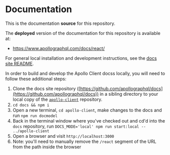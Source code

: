 # Documentation

This is the documentation **source** for this repository.

The **deployed** version of the documentation for this repository is available at:

* https://www.apollographql.com/docs/react/

For general local installation and development instructions, see the [docs site README](https://github.com/apollographql/docs).

In order to build and develop the Apollo Client docss locally, you will need to follow these additional steps:

1. Clone the docs site repository ([https://github.com/apollographql/docs](https://github.com/apollographql/docs)) in a sibling directory to your local copy of the [`apollo-client`](https://github.com/apollographql/apollo-client) repository.
2. `cd docs && npm i`
3. Open a new terminal, `cd apollo-client`, make changes to the docs and run `npm run docmodel`
4. Back in the terminal window where you've checked out and cd'd into the `docs` repository, run `DOCS_MODE='local' npm run start:local -- ../apollo-client`
5. Open a browser and visit `http://localhost:3000`
6. Note: you'll need to manually remove the `/react` segment of the URL from the path inside the browser
